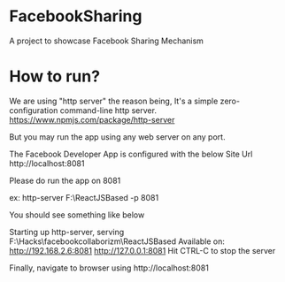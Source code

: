 # FacebookSharing

A project to showcase Facebook Sharing Mechanism


# How to run?

We are using "http server" the reason being, It's a simple zero-configuration command-line http server. https://www.npmjs.com/package/http-server

But you may run the app using any web server on any port. 

The Facebook Developer App is configured with the below Site Url
http://localhost:8081

Please do run the app on 8081

ex: http-server F:\ReactJSBased -p 8081

You should see something like below

Starting up http-server, serving F:\Hacks\facebookcollaborizm\ReactJSBased
Available on:
  http://192.168.2.6:8081
  http://127.0.0.1:8081
Hit CTRL-C to stop the server

Finally, navigate to browser using http://localhost:8081

